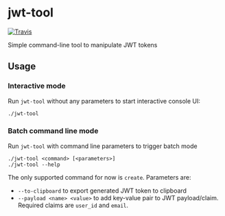 # jwt-tool
[![Travis](https://img.shields.io/travis/GreyTeardrop/jwt-tool.svg)](https://travis-ci.org/GreyTeardrop/jwt-tool)

Simple command-line tool to manipulate JWT tokens

## Usage

### Interactive mode

Run `jwt-tool` without any parameters to start interactive console UI:

```bash
./jwt-tool
```

### Batch command line mode

Run `jwt-tool` with command line parameters to trigger batch mode

```
./jwt-tool <command> [<parameters>]
./jwt-tool --help
```

The only supported command for now is `create`. Parameters are:

- `--to-clipboard` to export generated JWT token to clipboard
- `--payload <name> <value>` to add key-value pair to JWT payload/claim. Required claims are `user_id` and `email`.
